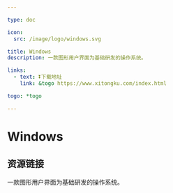 ```yaml
---

type: doc

icon:
  src: /image/logo/windows.svg

title: Windows
description: 一款图形用户界面为基础研发的操作系统。

links:
  - text: ⏬下载地址
    link: &togo https://www.xitongku.com/index.html

togo: *togo

---
```


<ShowLogo />

# Windows

<ShowBreadcrumb />

## 资源链接

<ShowLinks />

一款图形用户界面为基础研发的操作系统。
